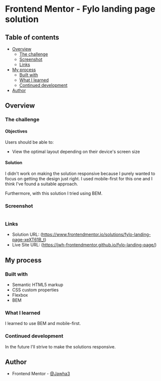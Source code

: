 # Frontend Mentor - Fylo landing page solution

## Table of contents
- [Overview](#overview)
  - [The challenge](#the-challenge)
  - [Screenshot](#screenshot)
  - [Links](#links)
- [My process](#my-process)
  - [Built with](#built-with)
  - [What I learned](#what-i-learned)
  - [Continued development](#continued-development)
- [Author](#author)

## Overview

### The challenge 

#### Objectives

Users should be able to:

- View the optimal layout depending on their device's screen size

#### Solution
I didn't work on making the solution responsive because I purely wanted to focus on getting the design just right. I used mobile-first for this one and I think I've found a suitable approach. 

Furthermore, with this solution I tried using BEM.

### Screenshot

![]()


### Links

- Solution URL: (https://www.frontendmentor.io/solutions/fylo-landing-page-xeXT61B_t)
- Live Site URL: (https://jwh-frontendmentor.github.io/fylo-landing-page/)

## My process

### Built with

- Semantic HTML5 markup
- CSS custom properties
- Flexbox
- BEM

### What I learned
I learned to use BEM and mobile-first.

### Continued development
In the future I'll strive to make the solutions responsive.

## Author
- Frontend Mentor - [@Jawha3](https://www.frontendmentor.io/profile/Jawha3)